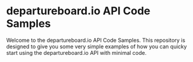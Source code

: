 # departureboard.io API Code Samples
Welcome to the departureboard.io API Code Samples. This repository is designed to give you some very simple examples of how you can quicky start using the departureboard.io API with minimal code.